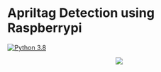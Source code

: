 # Apriltag Detection using Raspberrypi

[![Python 3.8](https://img.shields.io/badge/Python-3.8-3776AB?logo=python)](https://www.python.org/downloads/release/python-360/)


 <p align="center">
  <img src="apriltagDetection.gif" >
  </p>

